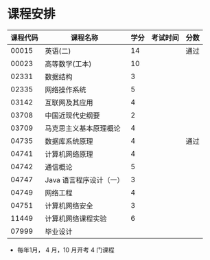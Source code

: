 # 课程安排

| 课程代码 | 课程名称                | 学分 | 考试时间 | 分数 |
| -------- | ----------------------- | ---- | -------- | ---- |
| 00015    | 英语(二)                | 14   |          | 通过 |
| 00023    | 高等数学(工本)          | 10   |          |      |
| 02331    | 数据结构                | 3    |          |      |
| 02335    | 网络操作系统            | 5    |          |      |
| 03142    | 互联网及其应用          | 4    |          |      |
| 03708    | 中国近现代史纲要        | 2    |          |      |
| 03709    | 马克思主义基本原理概论  | 4    |          |      |
| 04735    | 数据库系统原理          | 4    |          | 通过 |
| 04741    | 计算机网络原理          | 4    |          |      |
| 04742    | 通信概论                | 5    |          |      |
| 04747    | Java 语言程序设计（一） | 3    |          |      |
| 04749    | 网络工程                | 4    |          |      |
| 04751    | 计算机网络安全          | 3    |          |      |
| 11449    | 计算机网络课程实验      | 6    |          |      |
| 07999    | 毕业设计                |      |          |      |

- 每年1月， 4 月，10 月开考 4 门课程
